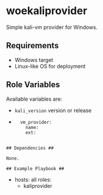 # woekaliprovider #

Simple kali-vm provider for Windows.

## Requirements ##
- Windows target
- Linux-like OS for deployment

## Role Variables ##

Available variables are:
- ``` kali_version ``` version or release
- ```
	vm_provider:
	  name: 
	  ext:
```   virtual machine provider: { vbox,ova } or { vm,7z }

## Dependencies ##

None.

## Example Playbook ##

```
- hosts: all
  roles:
	- kaliprovider
